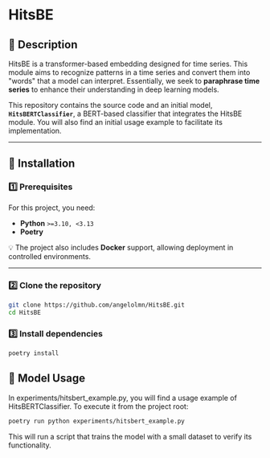 # HitsBE

## 📖 Description

HitsBE is a transformer-based embedding designed for time series. This module aims to recognize patterns in a time series and convert them into "words" that a model can interpret. Essentially, we seek to **paraphrase time series** to enhance their understanding in deep learning models.

This repository contains the source code and an initial model, **`HitsBERTClassifier`**, a BERT-based classifier that integrates the HitsBE module. You will also find an initial usage example to facilitate its implementation.

---

## 🚀 Installation

### 1️⃣ Prerequisites
For this project, you need:

- **Python** `>=3.10, <3.13`
- **Poetry**

💡 The project also includes **Docker** support, allowing deployment in controlled environments.

---

### 2️⃣ Clone the repository
```bash
git clone https://github.com/angelolmn/HitsBE.git
cd HitsBE   
```

### 3️⃣ Install dependencies

```bash
poetry install
```

## 📌 Model Usage

In experiments/hitsbert_example.py, you will find a usage example of HitsBERTClassifier. To execute it from the project root:

```bash
poetry run python experiments/hitsbert_example.py
```

This will run a script that trains the model with a small dataset to verify its functionality.